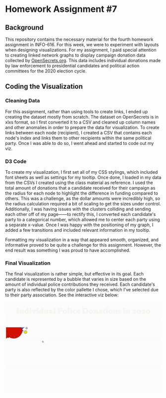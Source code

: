 # Homework Assignment #7

## Background

This repository contains the necessary material for the fourth homework assignment in INFO-616. For this week, we were to experiment with layouts when designing visualizations. For my assignment, I paid special attention to creating linked network graphs to display campaign donation data collected by [OpenSecrets.org](https://docs.google.com/spreadsheets/d/1gJBJyd_Imn-kcNQbH08e5yjvPoLgxR-w4qKd_6hUGcM/edit?usp=sharing). This data includes individual donations made by law enforcement to presidential candidates and political action committees for the 2020 election cycle. 

## Coding the Visualization

### Cleaning Data

For this assignment, rather than using tools to create links, I ended up creating the dataset mostly from scratch. The dataset on OpenSecrets is in xlxs format, so I first converted it to a CSV and cleaned up column names and other anomalies in order to prepare the data for visualization. To create links between each node (recipient), I created a CSV that contains each node's index and links them to other recipients within the same political party. Once I was able to do so, I went ahead and started to code out my viz. 

### D3 Code

To create my visualization, I first set all of my CSS stylings, which included font sheets as well as settings for my tooltip. Once done, I loaded in my data from the CSVs I created using the class material as reference. I used the total amount of donations that a candidate received for their campaign as the radius for each node to highlight the difference in funding compared to others. This was a challenge, as the dollar amounts were incredibly high, so the radius calculation required a bit of scaling to get the sizes under control. Additionally, I was having issues with the clusters colliding and sending each other off of my page——to rectify this, I converted each candidate's party to a categorical number, which allowed me to center each party using a separate x-value. Once I was happy with the positioning of my graph, I added a few transitions and included relevant information in my tooltip.

Formatting my visualization in a way that appeared smooth, organized, and informative proved to be quite a challenge for this assignment. However, the end result was something I was proud to have accomplished.

### Final Visualization

The final visualization is rather simple, but effective in its goal. Each candidate is represented by a bubble that varies in size based on the amount of individual police contributions they received. Each candidate's party is also reflected by the color pallette I chose, which I've selected due to their party association. See the interactive viz below:

![Final Viz](/Week_10_HW/vizgif.gif/ "Final Visualization")


